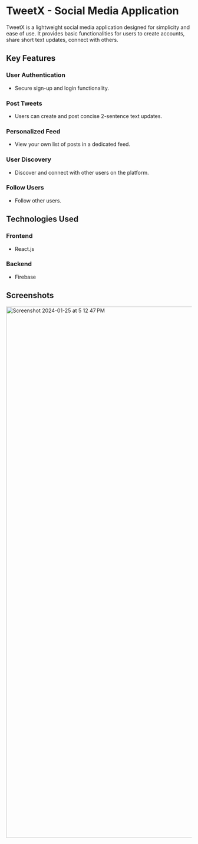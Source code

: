 # TweetX - Social Media Application

TweetX is a lightweight social media application designed for simplicity and ease of use. It provides basic functionalities for users to create accounts, share short text updates, connect with others.

## Key Features

### User Authentication

- Secure sign-up and login functionality.

### Post Tweets

- Users can create and post concise 2-sentence text updates.

### Personalized Feed

- View your own list of posts in a dedicated feed.

### User Discovery

- Discover and connect with other users on the platform.

### Follow Users

- Follow other users.

## Technologies Used

### Frontend

- React.js

### Backend

- Firebase

## Screenshots

<img width="1440" alt="Screenshot 2024-01-25 at 5 12 47 PM" src="https://github.com/techieshubham30/tweetx/assets/82032825/b6116679-e64a-437e-8214-61ff9af5b94a">



